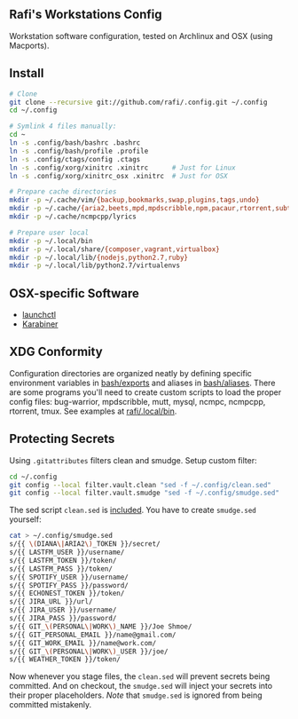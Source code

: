 Rafi's Workstations Config
---
Workstation software configuration, tested on Archlinux and OSX (using Macports).

Install
---
```sh
# Clone
git clone --recursive git://github.com/rafi/.config.git ~/.config
cd ~/.config

# Symlink 4 files manually:
cd ~
ln -s .config/bash/bashrc .bashrc
ln -s .config/bash/profile .profile
ln -s .config/ctags/config .ctags
ln -s .config/xorg/xinitrc .xinitrc      # Just for Linux
ln -s .config/xorg/xinitrc_osx .xinitrc  # Just for OSX

# Prepare cache directories
mkdir -p ~/.cache/vim/{backup,bookmarks,swap,plugins,tags,undo}
mkdir -p ~/.cache/{aria2,beets,mpd,mpdscribble,npm,pacaur,rtorrent,subtitles,mux,z}
mkdir -p ~/.cache/ncmpcpp/lyrics

# Prepare user local
mkdir -p ~/.local/bin
mkdir -p ~/.local/share/{composer,vagrant,virtualbox}
mkdir -p ~/.local/lib/{nodejs,python2.7,ruby}
mkdir -p ~/.local/lib/python2.7/virtualenvs
```

## OSX-specific Software
- [launchctl](./launch/)
- [Karabiner](./karabiner/)

XDG Conformity
---
Configuration directories are organized neatly by defining
specific environment variables in [bash/exports](./bash/exports) and
aliases in [bash/aliases](./bash/aliases).
There are some programs you'll need to create custom scripts to load the
proper config files: bug-warrior, mpdscribble, mutt, mysql, ncmpc,
ncmpcpp, rtorrent, tmux. See examples at [rafi/.local/bin].

Protecting Secrets
---
Using `.gitattributes` filters clean and smudge. Setup custom filter:
```sh
cd ~/.config
git config --local filter.vault.clean "sed -f ~/.config/clean.sed"
git config --local filter.vault.smudge "sed -f ~/.config/smudge.sed"
```
The sed script `clean.sed` is [included](./clean.sed).
You have to create `smudge.sed` yourself:
```sh
cat > ~/.config/smudge.sed
s/{{ \(DIANA\|ARIA2\)_TOKEN }}/secret/
s/{{ LASTFM_USER }}/username/
s/{{ LASTFM_TOKEN }}/token/
s/{{ LASTFM_PASS }}/token/
s/{{ SPOTIFY_USER }}/username/
s/{{ SPOTIFY_PASS }}/password/
s/{{ ECHONEST_TOKEN }}/token/
s/{{ JIRA_URL }}/url/
s/{{ JIRA_USER }}/username/
s/{{ JIRA_PASS }}/password/
s/{{ GIT_\(PERSONAL\|WORK\)_NAME }}/Joe Shmoe/
s/{{ GIT_PERSONAL_EMAIL }}/name@gmail.com/
s/{{ GIT_WORK_EMAIL }}/name@work.com/
s/{{ GIT_\(PERSONAL\|WORK\)_USER }}/joe/
s/{{ WEATHER_TOKEN }}/token/
```
Now whenever you stage files, the `clean.sed` will prevent secrets being
committed. And on checkout, the `smudge.sed` will inject your secrets into
their proper placeholders. _Note_ that `smudge.sed` is ignored from being
committed mistakenly.

[rafi/.local/bin]: https://github.com/rafi/.local/tree/master/bin
